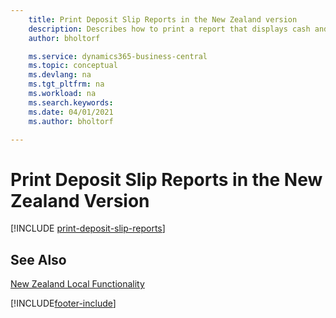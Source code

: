 ```yaml
---
    title: Print Deposit Slip Reports in the New Zealand version
    description: Describes how to print a report that displays cash and check details in a format required by the bank in the New Zealand version.
    author: bholtorf

    ms.service: dynamics365-business-central
    ms.topic: conceptual
    ms.devlang: na
    ms.tgt_pltfrm: na
    ms.workload: na
    ms.search.keywords:
    ms.date: 04/01/2021
    ms.author: bholtorf

---
```

# Print Deposit Slip Reports in the New Zealand Version

[!INCLUDE [print-deposit-slip-reports](../includes/AUNZ/print-deposit-slip-reports.md)]

## See Also

[New Zealand Local Functionality](new-zealand-local-functionality.md)


[!INCLUDE[footer-include](../../includes/footer-banner.md)]
